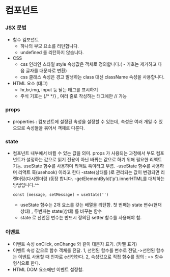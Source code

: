 # 컴포넌트

### JSX 문법

- 함수 컴포넌트
    + 하나의 부모 요소를 리턴합니다.
    + undefined 를 리턴하지 않습니다.
- CSS
    + css 인라인 스타일 style 속성값은 객체로 정의합니다.( - 기호는 제거하고 다음 글자를 대문자로 변환)
    + css 클래스 속성은 경고 발생하는 class 대신 className 속성을 사용합니다.
- HTML 요소 (태그)
    + hr,br,img, input 등 닫는 태그를 표시하기
    + 주석 기호는 {/* */}  , 여러 줄로 작성하는 태그에만 // 가능


### props

- properties : 컴포넌트에 설정된 속성을 설정할 수 있는데, 속성은 여러 개일 수 있으므로
속성들을 묶어서 객체로 다룬다.

### state

- 컴포넌트 내부에서 바뀔 수 있는 값을 의미. props 가 사용되는 과정에서 부모 컴포넌트가 설정하는 값으로 
읽기 전용이 아닌 바뀌는 값으로 하기 위해 필요한 리액트 기능. useState 함수를 사용하며 리액트 훅이라고 부름.
-useState 함수를 사용하며 리액트 훅(usehook) 이라고 한다
-state(상태를 )로 관리되는 값이 변경되면 리렌더링(다시렌더링 )동장 합니다.
-getElementById('p').innerHTML를 대체하는 방법입니다.^^

    `
        const [message, setMessage] = useState('')
    `
    + useState 함수는 2개 요소를 갖는 배열을 리턴함. 
    첫 번째는 state 변수(현재 상태) , 두번째는 state(상태) 를 바꾸는 함수
    + state 로 선언된 변수는 반드시 정의된 setter 함수를 사용해야 함.

### 이벤트

-  이벤트 속성 onClick, onChange 와 같이 대문자 표기. (카멜 표기)
-  이벤트 속성 값으로 함수 객체를 전달.
   1, 선언된 함수를 변수로 전달,->선언된 함수는 이벤트 사용할 때 인자로 e선언한다.
   2, 속성값으로 직접 함수를 정의 : => 함수 형식으로 한다.
-  HTML DOM 요소에만 이벤트 설정함. 